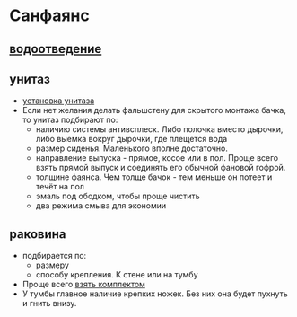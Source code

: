 # Санфаянс

## [водоотведение](/kbo/remont/водоотведение)

## унитаз

 * [установка унитаза](https://www.youtube.com/watch?v=Y1XRh22HZKE)
 * Если нет желания делать фальшстену для скрытого монтажа бачка, то унитаз подбирают по:
    * наличию системы антивсплеск. Либо полочка вместо дырочки, либо выемка вокруг дырочки, где плещется вода
    * размер сиденья. Маленького вполне достаточно.
    * направление выпуска - прямое, косое или в пол. Проще всего взять прямой выпуск и соединять его обычной фановой гофрой. 
    * толщине фаянса. Чем толще бачок - тем меньше он потеет и течёт на пол
    * эмаль под ободком, чтобы проще чистить
    * два режима смыва для экономии

## раковина

 * подбирается по:
    * размеру
    * способу крепления. К стене или на тумбу
 * Проще всего [взять комплектом](http://santehnika-online.ru/product/tumba_s_rakovinoy_runo_tau_55/) 
 * У тумбы главное наличие крепких ножек. Без них она будет пухнуть и гнить внизу.


